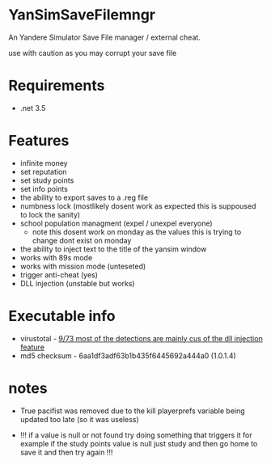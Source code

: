 # YanSimSaveFilemngr
An Yandere Simulator Save File manager / external cheat.

use with caution as you may corrupt your save file

# Requirements 
* .net 3.5

# Features

* infinite money
* set reputation
* set study points
* set info points
* the ability to export saves to a .reg file
* numbness lock (mostlikely dosent work as expected this is suppoused to lock the sanity)
* school population managment (expel / unexpel everyone)
  - note this dosent work on monday as the values this is trying to change dont exist on monday
* the ability to inject text to the title of the yansim window
* works with 89s mode
* works with mission mode (unteseted)
* trigger anti-cheat (yes)
* DLL injection (unstable but works)

# Executable info

* virustotal - <a href="https://www.virustotal.com/gui/file/7ea2d827a1e5a5b7d808d0c075493373d4726f1e9c5f1fa3fcaa8719ac71f6b4?nocache=1">9/73 most of the detections are mainly cus of the dll injection feature</a>
* md5 checksum - 6aa1df3adf63b1b435f6445692a444a0 (1.0.1.4)

# notes

* True pacifist was removed due to the kill playerprefs variable being updated too late (so it was useless)

* !!! if a value is null or not found try doing something that triggers it for example if the study points value is null just study and then go home to save it and then try again !!!
